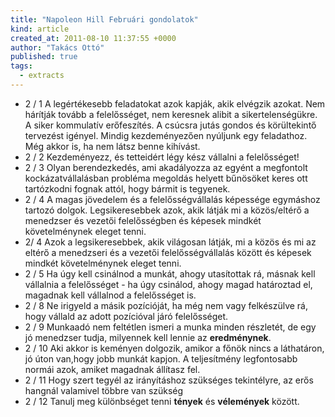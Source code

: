 ```yaml
---
title: "Napoleon Hill Februári gondolatok"
kind: article
created_at: 2011-08-10 11:37:55 +0000
author: "Takács Ottó"
published: true
tags: 
  - extracts
---
```

- 2 / 1	A legértékesebb feladatokat azok kapják, akik elvégzik azokat. Nem hárítják tovább a felelősséget, nem keresnek alibit a sikertelenségükre. A siker kommulatív erőfeszítés. A csúcsra jutás gondos és körültekintő tervezést igényel. Mindig kezdeményezően nyúljunk egy feladathoz. Még akkor is, ha nem látsz benne kihívást.
- 2 / 2	Kezdeményezz, és tetteidért légy kész vállalni a felelősséget!
- 2 / 3	Olyan berendezkedés, ami akadályozza az egyént a megfontolt kockázatvállalásban probléma megoldás helyett bűnösöket keres ott tartózkodni fognak attól, hogy bármit is tegyenek.
- 2 / 4	A magas jövedelem és a felelősségvállalás képessége egymáshoz tartozó dolgok. Legsikeresebbek azok, akik látják mi a közös/eltérő a menedzser és vezetői felelősségben és képesek mindkét követelménynek eleget tenni.
- 2/ 4	Azok a legsikeresebbek, akik világosan látják, mi a közös és mi az eltérő a menedzseri és a vezetői felelősségvállalás között és képesek mindkét követelménynek eleget tenni.
- 2 / 5	Ha úgy kell csinálnod a munkát, ahogy utasítottak rá, másnak kell vállalnia a felelősséget - ha úgy csinálod, ahogy magad határoztad el, magadnak kell vállalnod a felelősséget is.
- 2 / 8	Ne irigyeld a másik pozícióját, ha még nem vagy felkészülve rá, hogy vállald az adott pozícióval járó felelősséget.
- 2 / 9	Munkaadó nem feltétlen ismeri a munka minden részletét, de egy jó menedzser tudja, milyennek kell lennie az __eredménynek__.
- 2 / 10 	Aki akkor is keményen dolgozik, amikor a főnök nincs a láthatáron, jó úton van,hogy jobb munkát kapjon. A teljesítmény legfontosabb normái azok, amiket magadnak állítasz fel.
- 2 / 11	Hogy szert tegyél az irányításhoz szükséges tekintélyre, az erős hangnál valamivel többre van szükség
- 2 / 12	Tanulj meg különbséget tenni __tények__ és __vélemények__ között.

<!--break-->

<div class='old-comments'></div>